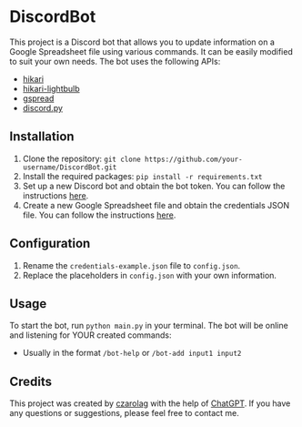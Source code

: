 # **DiscordBot**

This project is a Discord bot that allows you to update information on a Google Spreadsheet file using various commands. It can be easily modified to suit your own needs. The bot uses the following APIs:

- [hikari](https://github.com/hikari-py/hikari/)
- [hikari-lightbulb](https://github.com/tandemdude/hikari-lightbulb)
- [gspread](https://github.com/burnash/gspread)
- [discord.py](https://discord.com/developers/docs/intro)

## **Installation**

1. Clone the repository: `git clone https://github.com/your-username/DiscordBot.git`
2. Install the required packages: `pip install -r requirements.txt`
3. Set up a new Discord bot and obtain the bot token. You can follow the instructions [here](https://discord.com/developers/docs/getting-started).
4. Create a new Google Spreadsheet file and obtain the credentials JSON file. You can follow the instructions [here](https://mljar.com/blog/authenticate-python-google-sheets-service-account-json-credentials/).

## **Configuration**

1. Rename the `credentials-example.json` file to `config.json`.
2. Replace the placeholders in `config.json` with your own information.

## **Usage**

To start the bot, run `python main.py` in your terminal. The bot will be online and listening for YOUR created commands:
- Usually in the format `/bot-help` or `/bot-add input1 input2`

## **Credits**

This project was created by [czarolag](https://github.com/czarolag) with the help of [ChatGPT](https://chat.openai.com/). 
If you have any questions or suggestions, please feel free to contact me.
